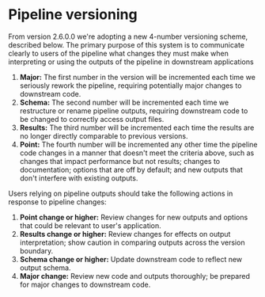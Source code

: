 # Pipeline versioning

From version 2.6.0.0 we're adopting a new 4-number versioning scheme, described below. The primary purpose of this system is to communicate clearly to users of the pipeline what changes they must make when interpreting or using the outputs of the pipeline in downstream applications

1. **Major:** The first number in the version will be incremented each time we seriously rework the pipeline, requiring potentially major changes to downstream code.
2. **Schema:** The second number will be incremented each time we restructure or rename pipeline outputs, requiring downstream code to be changed to correctly access output files.
3. **Results:** The third number will be incremented each time the results are no longer directly comparable to previous versions.
4. **Point:** The fourth number will be incremented any other time the pipeline code changes in a manner that doesn't meet the criteria above, such as changes that impact performance but not results; changes to documentation; options that are off by default; and new outputs that don't interfere with existing outputs.

Users relying on pipeline outputs should take the following actions in response to pipeline changes:

1. **Point change or higher:** Review changes for new outputs and options that could be relevant to user's application.
2. **Results change or higher:** Review changes for effects on output interpretation; show caution in comparing outputs across the version boundary.
3. **Schema change or higher:** Update downstream code to reflect new output schema.
4. **Major change:** Review new code and outputs thoroughly; be prepared for major changes to downstream code.
